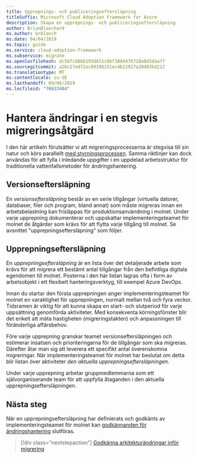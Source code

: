 ```yaml
---
title: Upprepnings- och publiceringseftersläpning
titleSuffix: Microsoft Cloud Adoption Framework for Azure
description: Skapa en upprepnings- och publiceringseftersläpning
author: BrianBlanchard
ms.author: brblanch
ms.date: 04/04/2019
ms.topic: guide
ms.service: cloud-adoption-framework
ms.subservice: migrate
ms.openlocfilehash: dc567c80b6193d651c8bf3884476728a8d3daa7f
ms.sourcegitcommit: a26c27ed72ac89198231ec4b11917a20d03bd222
ms.translationtype: MT
ms.contentlocale: sv-SE
ms.lasthandoff: 09/06/2019
ms.locfileid: "70833484"
---
```

# <a name="manage-change-in-an-incremental-migration-effort"></a>Hantera ändringar i en stegvis migreringsåtgärd

I den här artikeln förutsätter vi att migreringsprocesserna är stegvisa till sin natur och körs parallellt [med styrningsprocessen](../../../governance/index.md). Samma riktlinjer kan dock användas för att fylla i inledande uppgifter i en uppdelad arbetsstruktur för traditionella vattenfallsmetoder för ändringshantering.

## <a name="release-backlog"></a>Versionseftersläpning

En *versionseftersläpning* består av en serie tillgångar (virtuella datorer, databaser, filer och program, bland annat) som måste migreras innan en arbetsbelastning kan frisläppas för produktionsanvändning i molnet. Under varje upprepning dokumenterar och uppskattar implementeringsteamet för molnet de åtgärder som krävs för att flytta varje tillgång till molnet. Se avsnittet "upprepningseftersläpning" som följer.

## <a name="iteration-backlog"></a>Upprepningseftersläpning

En *upprepningseftersläpning* är en lista över det detaljerade arbete som krävs för att migrera ett bestämt antal tillgångar från den befintliga digitala egendomen till molnet. Posterna i den här listan lagras ofta i form av arbetsobjekt i ett flexibelt hanteringsverktyg, till exempel Azure DevOps.

Innan du startar den första upprepningen anger implementeringsteamet för molnet en varaktighet för upprepningen, normalt mellan två och fyra veckor. Tidsramen är viktig för att kunna skapa en start- och slutperiod för varje uppsättning genomförda aktiviteter. Med konsekventa körningsfönster blir det enkelt att mäta hastigheten (migreringstakten) och anpassningen till föränderliga affärsbehov.

Före varje upprepning granskar teamet versionseftersläpningen och estimerar insatsen och prioriteringarna för de tillgångar som ska migreras. Därefter åtar man sig att leverera ett specifikt antal överenskomna migreringar. När implementeringsteamet för molnet har beslutat om detta blir listan över aktiviteter *den aktuella upprepningseftersläpningen*.

Under varje upprepning arbetar gruppmedlemmarna som ett självorganiserande team för att uppfylla åtaganden i den aktuella upprepningseftersläpningen.

## <a name="next-steps"></a>Nästa steg

När en upprepningseftersläpning har definierats och godkänts av implementeringsteamet för molnet kan [godkännanden för ändringshantering](./approve.md) slutföras.

> [!div class="nextstepaction"]
> [Godkänna arkitekturändringar inför migrering](./approve.md)
